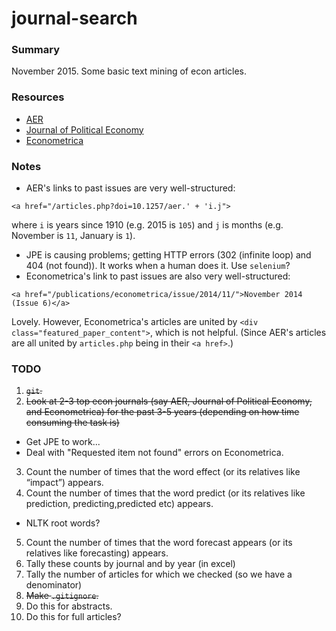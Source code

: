 journal-search
==============

### Summary

November 2015. Some basic text mining of econ articles.

### Resources
* [AER](https://www.aeaweb.org/aer/issues.php)
* [Journal of Political Economy](http://www.jstor.org/journal/jpoliecon)
* [Econometrica](https://www.econometricsociety.org/publications/econometrica/browse)

### Notes
* AER's links to past issues are very well-structured: 
```
<a href="/articles.php?doi=10.1257/aer.' + 'i.j">
```
where `i` is years since 1910 (e.g. 2015 is `105`) and `j` is months (e.g. November is `11`, January is `1`).
* JPE is causing problems; getting HTTP errors (302 (infinite loop) and 404 (not found)). It works when a human does it. Use `selenium`?
* Econometrica's link to past issues are also very well-structured: 
```
<a href="/publications/econometrica/issue/2014/11/">November 2014 (Issue 6)</a>
```
Lovely. However, Econometrica's articles are united by `<div class="featured_paper_content">`, which is not helpful. (Since AER's articles are all united by `articles.php` being in their `<a href>`.)



### TODO
1. ~~`git`.~~
2. ~~Look at 2-3 top econ journals (say AER, Journal of Political Economy, and Econometrica) for the past 3-5 years (depending on how time consuming the task is)~~
  * Get JPE to work...
  * Deal with "Requested item not found" errors on Econometrica.
3. Count the number of times that the word effect (or its relatives like “impact”) appears.
4. Count the number of times that the word predict (or its relatives like prediction, predicting,predicted etc) appears.
  * NLTK root words?
5. Count the number of times that the word forecast appears (or its relatives like forecasting) appears.
6. Tally these counts by journal and by year (in excel)
7. Tally the number of articles for which we checked (so we have a denominator)
8. ~~Make `.gitignore`.~~
9. Do this for abstracts.
10. Do this for full articles?

